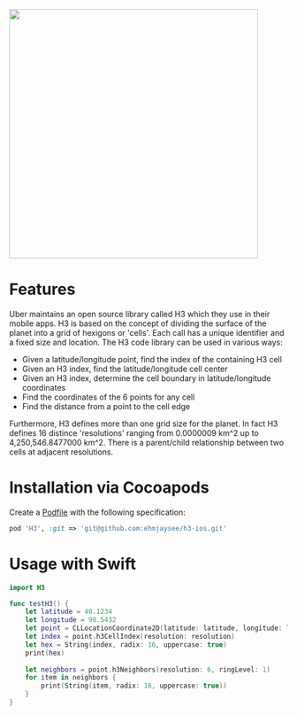 <img src="https://github.com/ehmjaysee/h3-ios/blob/master/assets/h3.png" width="450" />

# Features

Uber maintains an open source library called H3 which they use in their mobile apps. H3 is based on the concept of dividing the surface of the planet into a grid of hexigons or 'cells'. Each call has a unique identifier and a fixed size and location. The H3 code library can be used in various ways:
- Given a latitude/longitude point, find the index of the containing H3 cell 
- Given an H3 index, find the latitude/longitude cell center
- Given an H3 index, determine the cell boundary in latitude/longitude coordinates
- Find the coordinates of the 6 points for any cell
- Find the distance from a point to the cell edge

Furthermore, H3 defines more than one grid size for the planet. In fact H3 defines 16 distince 'resolutions' ranging from 0.0000009 km^2 up to 4,250,546.8477000 km^2. There is a parent/child relationship between two cells at adjacent resolutions. 

# Installation via Cocoapods

Create a [Podfile](https://guides.cocoapods.org/syntax/podfile.html) with the following specification:
   ```ruby
   pod 'H3', :git => 'git@github.com:ehmjaysee/h3-ios.git'
  ```

# Usage with Swift

```swift
import H3

func testH3() {
    let latitude = 40.1234
    let longitude = 98.5432
    let point = CLLocationCoordinate2D(latitude: latitude, longitude: longitude)
    let index = point.h3CellIndex(resolution: resolution)
    let hex = String(index, radix: 16, uppercase: true)
    print(hex)
    
    let neighbors = point.h3Neighbors(resolution: 6, ringLevel: 1)
    for item in neighbors {  
        print(String(item, radix: 16, uppercase: true)) 
    }
}
```
